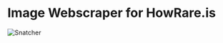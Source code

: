 # Image Webscraper for HowRare.is

![Snatcher](https://github.com/tograh/testrepository/master/123_SolSnatcher#2907.png)
